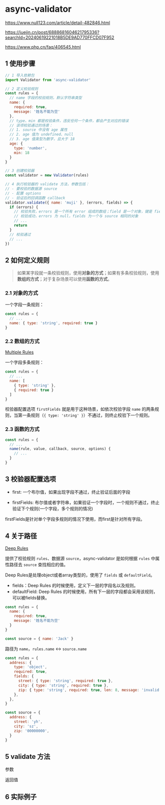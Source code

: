 # async-validator

https://www.null123.com/article/detail-482846.html

https://juejin.cn/post/6888681604621795336?searchId=20240619221018B5DE9AD770FFCD07F952

https://www.php.cn/faq/406545.html

## 1 使用步骤

```js
// 1 导入依赖包
import Validator from 'async-validator'

// 2 定义校验规则
const rules = {
  // name 字段的校验规则，默认字符串类型
  name: {
    required: true,
    message: '姓名不能为空'
  },
  // type、min 都是校验条件，违反任何一个条件，都会产生对应的错误
  // 该项校验通过的场景：
  // 1. source 中没有 age 属性
  // 2. age 值为 undefined、null
  // 3. age 值类型为数字，且大于 18
  age: {
    type: 'number',
    min: 18
  }
}

// 3 创建校验器
const validator = new Validator(rules)

// 4 执行校验器的 validate 方法，参数包括：
// - 要校验的数据源 source
// - 配置 options
// - 验证后的回调函数 callback
validator.validate({ name: 'muji' }, (errors, fields) => {
  if (errors) {
    // 校验失败，errors 是一个所有 error 组成的数组；field 是一个对象，键是 field，值是对应的 errors 数组。
    // 校验成功，errors 为 null，fields 为一个与 source 相同的对象
    // ...
    return
  }
  // 校验通过
  // ...
})
```

## 2 如何定义规则

> 如果某字段就一条校验规则，使用**对象的方式**；如果有多条校验规则，使用**数组的方式**；对于复杂场景可以使用**函数的方式**。

### 2.1 对象的方式

一个字段一条规则：

```js
const rules = { 
  // ...
  name: { type: 'string', required: true } 
}
```

### 2.2 数组的方式

[Multiple Rules](https://github.com/tmpfs/async-validate?tab=readme-ov-file#multiple-rules)

一个字段多条规则：

```js
const rules = { 
  // ...
  name: [
    { type: 'string' },
    { required: true }
  ]
}
```

校验器配置选项 `firstFields` 就是用于这种场景，如依次校验字段 `name` 的两条规则，当第一条规则（`{ type: 'string' }`）不通过，则终止校验下一个规则。

### 2.3 函数的方式

```js
const rules = { 
  // ...
  name(rule, value, callback, source, options) {
    // ...
  }
}
```

## 3 校验器配置选项

- first: 一个布尔值，如果出现字段不通过，终止验证后面的字段

- firstFields: 布尔值或者字符串，如果验证一个字段时，一个规则不通过，终止验证下个规则(一个字段，多个规则的情况)

firstFields是针对单个字段多规则的情况下使用，而first是针对所有字段。

## 4 关于路径

[Deep Rules](https://github.com/yiminghe/async-validator?tab=readme-ov-file#deep-rules)

提供了校验规则 `rules`、数据源 `source`，async-validator 是如何根据 `rules` 中属性路径去 `source` 查找相应的值。

Deep Rules是处理object或者array类型的，使用了 `fields` 或 `defaultField`。

- fields：Deep Rules 的时候使用，定义下一层的字段名以及规则。
- defaultField: Deep Rules 的时候使用，所有下一层的字段都会采用该规则，可以被fields替换。

```js
const rules = {
  name: {
    required: true,
    message: '姓名不能为空'
  }
}

const source = { name: 'Jack' }
```

路径为 `name`，`rules.name` <-> `source.name`

```js
const rules = {
  address: {
    type: 'object',
    required: true,
    fields: {
      street: { type: 'string', required: true },
      city: { type: 'string', required: true },
      zip: { type: 'string', required: true, len: 8, message: 'invalid zip' },
    },
  },
}

const source = {
  address: {
    street: 'yh',
    city: 'sz',
    zip: '00000000',
  }
}
```

## 5 validate 方法

参数

返回值

## 6 实际例子


